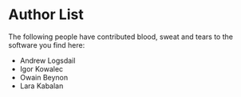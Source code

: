 # Author List

The following people have contributed blood, sweat and tears 
to the software you find here:

- Andrew Logsdail
- Igor Kowalec
- Owain Beynon
- Lara Kabalan


